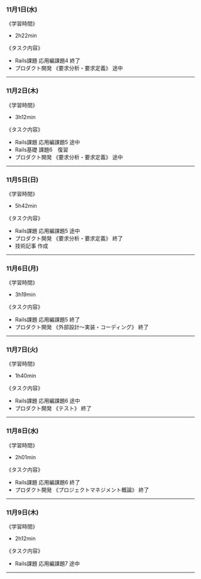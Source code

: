 ### 11月1日(水)
《学習時間》  
- 2h22min

 《タスク内容》
- Rails課題 応用編課題4 終了
- プロダクト開発 《要求分析・要求定義》 途中
___
### 11月2日(木)
《学習時間》  
- 3h12min

 《タスク内容》
- Rails課題 応用編課題5 途中
- Rails基礎 課題6　復習
- プロダクト開発 《要求分析・要求定義》 途中
___
### 11月5日(日)
《学習時間》  
- 5h42min

 《タスク内容》
- Rails課題 応用編課題5 途中
- プロダクト開発 《要求分析・要求定義》 終了
- 技術記事 作成
___
### 11月6日(月)
《学習時間》  
- 3h19min

 《タスク内容》
- Rails課題 応用編課題5 終了
- プロダクト開発 《外部設計〜実装・コーディング》 終了
___
### 11月7日(火)
《学習時間》  
- 1h40min

 《タスク内容》
- Rails課題 応用編課題6 途中
- プロダクト開発 《テスト》 終了
___
### 11月8日(水)
《学習時間》  
- 2h01min

 《タスク内容》
- Rails課題 応用編課題6 終了
- プロダクト開発 《プロジェクトマネジメント概論》 終了
___
### 11月9日(木)
《学習時間》  
- 2h12min

 《タスク内容》
- Rails課題 応用編課題7 途中
___
